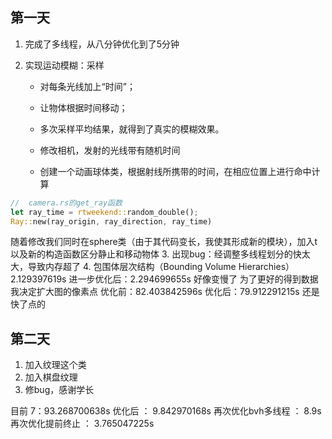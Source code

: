 ## 第一天

1. 完成了多线程，从八分钟优化到了5分钟

2. 实现运动模糊：采样
    * 对每条光线加上“时间”；

    * 让物体根据时间移动；

    * 多次采样平均结果，就得到了真实的模糊效果。
    
    * 修改相机，发射的光线带有随机时间
    
    * 创建一个动画球体类，根据射线所携带的时间，在相应位置上进行命中计算


```rust
//  camera.rs的get_ray函数
let ray_time = rtweekend::random_double();
Ray::new(ray_origin, ray_direction, ray_time)
```
随着修改我们同时在sphere类（由于其代码变长，我使其形成新的模块），加入t以及新的构造函数区分静止和移动物体
3. 出现bug：经调整多线程划分的快太大，导致内存超了
4. 包围体层次结构（Bounding Volume Hierarchies）2.129397619s 进一步优化后：2.294699655s 好像变慢了
   为了更好的得到数据我决定扩大图的像素点
   优化前：82.403842596s
   优化后：79.912291215s 还是快了点的

## 第二天

1. 加入纹理这个类
2. 加入棋盘纹理
3. 修bug，感谢学长
   

目前 7：93.268700638s
优化后 ： 9.842970168s
再次优化bvh多线程 ： 8.9s
再次优化提前终止 ： 3.765047225s